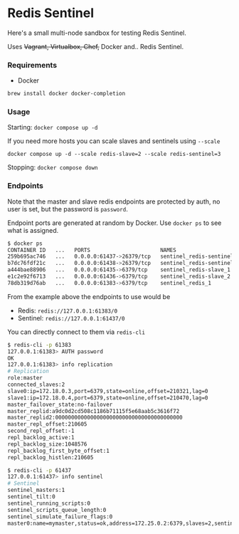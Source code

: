 # Redis Sentinel

Here's a small multi-node sandbox for testing Redis Sentinel.

Uses ~~Vagrant, Virtualbox, Chef,~~ Docker and.. Redis Sentinel.

### Requirements
* Docker

```sh
brew install docker docker-completion
```

### Usage

Starting: `docker compose up -d`

If you need more hosts you can scale slaves and sentinels using `--scale`

`docker compose up -d --scale redis-slave=2 --scale redis-sentinel=3`

Stopping: `docker compose down`

### Endpoints

Note that the master and slave redis endpoints are protected by auth, no user
is set, but the password is `password`.

Endpoint ports are generated at random by Docker. Use `docker ps` to see what
is assigned.

```sh
$ docker ps
CONTAINER ID   ...   PORTS                      NAMES
259b695ac746   ...   0.0.0.0:61437->26379/tcp   sentinel_redis-sentinel_1
b7dc76fdf21c   ...   0.0.0.0:61438->26379/tcp   sentinel_redis-sentinel_2
a444bae88906   ...   0.0.0.0:61435->6379/tcp    sentinel_redis-slave_1
e1c2e92f6713   ...   0.0.0.0:61436->6379/tcp    sentinel_redis-slave_2
78db319d76ab   ...   0.0.0.0:61383->6379/tcp    sentinel_redis_1
```

From the example above the endpoints to use would be
* Redis: `redis://127.0.0.1:61383/0`
* Sentinel: `redis://127.0.0.1:61437/0`

You can directly connect to them via `redis-cli`

```sh
$ redis-cli -p 61383
127.0.0.1:61383> AUTH password
OK
127.0.0.1:61383> info replication
# Replication
role:master
connected_slaves:2
slave0:ip=172.18.0.3,port=6379,state=online,offset=210321,lag=0
slave1:ip=172.18.0.4,port=6379,state=online,offset=210470,lag=0
master_failover_state:no-failover
master_replid:a9dc0d2cd508c1186b71115f5e68aab5c3616f72
master_replid2:0000000000000000000000000000000000000000
master_repl_offset:210605
second_repl_offset:-1
repl_backlog_active:1
repl_backlog_size:1048576
repl_backlog_first_byte_offset:1
repl_backlog_histlen:210605
```

```sh
$ redis-cli -p 61437
127.0.0.1:61437> info sentinel
# Sentinel
sentinel_masters:1
sentinel_tilt:0
sentinel_running_scripts:0
sentinel_scripts_queue_length:0
sentinel_simulate_failure_flags:0
master0:name=mymaster,status=ok,address=172.25.0.2:6379,slaves=2,sentinels=3
```
